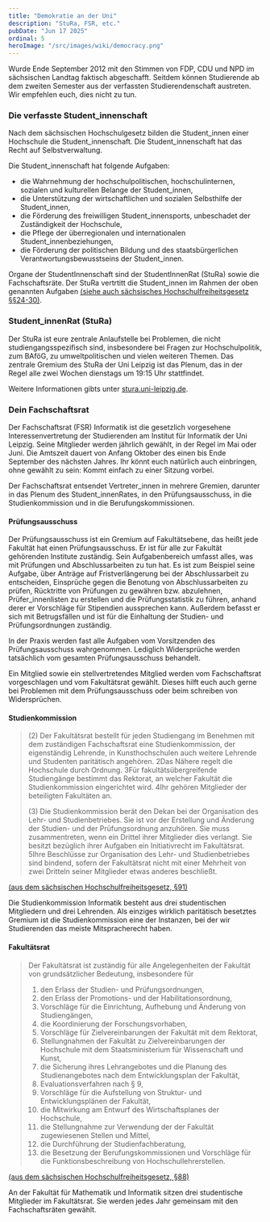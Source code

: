```yaml
---
title: "Demokratie an der Uni"
description: "StuRa, FSR, etc."
pubDate: "Jun 17 2025"
ordinal: 5
heroImage: "/src/images/wiki/democracy.png"
---
```


Wurde Ende September 2012 mit den Stimmen von FDP, CDU und NPD im sächsischen Landtag faktisch abgeschafft. Seitdem können Studierende ab dem zweiten Semester aus der verfassten Studierendenschaft austreten. Wir empfehlen euch, dies nicht zu tun.

### Die verfasste Student_innenschaft

Nach dem sächsischen Hochschulgesetz bilden die Student_innen einer Hochschule die Student_innenschaft. Die Student_innenschaft hat das Recht auf Selbstverwaltung.

Die Student_innenschaft hat folgende Aufgaben:

- die Wahrnehmung der hochschulpolitischen, hochschulinternen, sozialen und kulturellen Belange der Student_innen,
- die Unterstützung der wirtschaftlichen und sozialen Selbsthilfe der Student_innen,
- die Förderung des freiwilligen Student_innensports, unbeschadet der Zuständigkeit der Hochschule,
- die Pflege der überregionalen und internationalen Student_innenbeziehungen,
- die Förderung der politischen Bildung und des staatsbürgerlichen Verantwortungsbewusstseins der Student_innen.

Organe der StudentInnenschaft sind der StudentInnenRat (StuRa) sowie die Fachschaftsräte. Der StuRa vertrtitt die Student_innen im Rahmen der oben genannten Aufgaben [(siehe auch sächsisches Hochschulfreiheitsgesetz §§24-30)](https://www.revosax.sachsen.de/vorschrift/10562-Saechsisches_Hochschulfreiheitsgesetz#p24).

### Student_innenRat (StuRa)

Der StuRa ist eure zentrale Anlaufstelle bei Problemen, die nicht studiengangsspezifisch sind, insbesondere bei Fragen zur Hochschulpolitik, zum BAföG, zu umweltpolitischen und vielen weiteren Themen. Das zentrale Gremium des StuRa der Uni Leipzig ist das Plenum, das in der Regel alle zwei Wochen dienstags um 19:15 Uhr stattfindet.

Weitere Informationen gibts unter [stura.uni-leipzig.de](https://stura.uni-leipzig.de).

### Dein Fachschaftsrat

Der Fachschaftsrat (FSR) Informatik ist die gesetzlich vorgesehene Interessenvertretung der Studierenden am Institut für Informatik der Uni Leipzig. Seine Mitglieder werden jährlich gewählt, in der Regel im Mai oder Juni. Die Amtszeit dauert von Anfang Oktober des einen bis Ende September des nächsten Jahres. Ihr könnt euch natürlich auch einbringen, ohne gewählt zu sein: Kommt einfach zu einer Sitzung vorbei.

Der Fachschaftsrat entsendet Vertreter_innen in mehrere Gremien, darunter in das Plenum des Student_innenRates, in den Prüfungsausschuss, in die Studienkommission und in die Berufungskommissionen.

#### Prüfungsausschuss

Der Prüfungsausschuss ist ein Gremium auf Fakultätsebene, das heißt jede Fakultät hat einen Prüfungsausschuss. Er ist für alle zur Fakultät gehörenden Institute zuständig. Sein Aufgabenbereich umfasst alles, was mit Prüfungen und Abschlussarbeiten zu tun hat. Es ist zum Beispiel seine Aufgabe, über Anträge auf Fristverlängerung bei der Abschlussarbeit zu entscheiden, Einsprüche gegen die Benotung von Abschlussarbeiten zu prüfen, Rücktritte von Prüfungen zu gewähren bzw. abzulehnen, Prüfer_innenlisten zu erstellen und die Prüfungsstatistik zu führen, anhand derer er Vorschläge für Stipendien aussprechen kann. Außerdem befasst er sich mit Betrugsfällen und ist für die Einhaltung der Studien- und Prüfungsordnungen zuständig.

In der Praxis werden fast alle Aufgaben vom Vorsitzenden des Prüfungsausschuss wahrgenommen. Lediglich Widersprüche werden tatsächlich vom gesamten Prüfungsausschuss behandelt.

Ein Mitglied sowie ein stellvertretendes Mitglied werden vom Fachschaftsrat vorgeschlagen und vom Fakultätsrat gewählt. Dieses hilft euch auch gerne bei Problemen mit dem Prüfungsausschuss oder beim schreiben von Widersprüchen.

#### Studienkommission

> (2) Der Fakultätsrat bestellt für jeden Studiengang im Benehmen mit dem zuständigen Fachschaftsrat eine Studienkommission, der eigenständig Lehrende, in Kunsthochschulen auch weitere Lehrende und Studenten paritätisch angehören. 2Das Nähere regelt die Hochschule durch Ordnung. 3Für fakultätsübergreifende Studiengänge bestimmt das Rektorat, an welcher Fakultät die Studienkommission eingerichtet wird. 4Ihr gehören Mitglieder der beteiligten Fakultäten an.
>
> (3) Die Studienkommission berät den Dekan bei der Organisation des Lehr- und Studienbetriebes. Sie ist vor der Erstellung und Änderung der Studien- und der Prüfungsordnung anzuhören. Sie muss zusammentreten, wenn ein Drittel ihrer Mitglieder dies verlangt. Sie besitzt bezüglich ihrer Aufgaben ein Initiativrecht im Fakultätsrat. 5Ihre Beschlüsse zur Organisation des Lehr- und Studienbetriebes sind bindend, sofern der Fakultätsrat nicht mit einer Mehrheit von zwei Dritteln seiner Mitglieder etwas anderes beschließt.

[(aus dem sächsischen Hochschulfreiheitsgesetz, §91)](https://www.revosax.sachsen.de/vorschrift/10562-Saechsisches_Hochschulfreiheitsgesetz#p91)

Die Studienkommission Informatik besteht aus drei studentischen Mitgliedern und drei Lehrenden. Als einziges wirklich paritätisch besetztes Gremium ist die Studienkommission eine der Instanzen, bei der wir Studierenden das meiste Mitspracherecht haben.

#### Fakultätsrat

> Der Fakultätsrat ist zuständig für alle Angelegenheiten der Fakultät von grundsätzlicher Bedeutung, insbesondere für
>
> 1. den Erlass der Studien- und Prüfungsordnungen,
> 2. den Erlass der Promotions- und der Habilitationsordnung,
> 3. Vorschläge für die Einrichtung, Aufhebung und Änderung von Studiengängen,
> 4. die Koordinierung der Forschungsvorhaben,
> 5. Vorschläge für Zielvereinbarungen der Fakultät mit dem Rektorat,
> 6. Stellungnahmen der Fakultät zu Zielvereinbarungen der Hochschule mit dem Staatsministerium für Wissenschaft und Kunst,
> 7. die Sicherung ihres Lehrangebotes und die Planung des Studienangebotes nach dem Entwicklungsplan der Fakultät,
> 8. Evaluationsverfahren nach § 9,
> 9. Vorschläge für die Aufstellung von Struktur- und Entwicklungsplänen der Fakultät,
> 10. die Mitwirkung am Entwurf des Wirtschaftsplanes der Hochschule,
> 11. die Stellungnahme zur Verwendung der der Fakultät zugewiesenen Stellen und Mittel,
> 12. die Durchführung der Studienfachberatung,
> 13. die Besetzung der Berufungskommissionen und Vorschläge für die Funktionsbeschreibung von Hochschullehrerstellen.

[(aus dem sächsischen Hochschulfreiheitsgesetz, §88)](https://www.revosax.sachsen.de/vorschrift/10562-Saechsisches_Hochschulfreiheitsgesetz#p88)

An der Fakultät für Mathematik und Informatik sitzen drei studentische Mitglieder im Fakultätsrat. Sie werden jedes Jahr gemeinsam mit den Fachschaftsräten gewählt.
